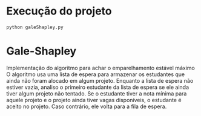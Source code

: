 # Execução do projeto
`python galeShapley.py`

# Gale-Shapley
Implementação do algoritmo para achar o emparelhamento estável máximo
O algoritmo usa uma lista de espera para armazenar os estudantes que ainda não foram alocado em algum projeto.
Enquanto a lista de espera não estiver vazia, analiso o primeiro estudante da lista de espera se ele ainda tiver algum projeto não tentado.
Se o estudante tiver a nota mínima para aquele projeto e o projeto ainda tiver vagas disponíveis, o estudante é aceito no projeto.
Caso contrário, ele volta para a fila de espera.
